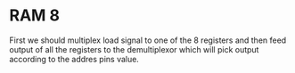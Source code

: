 # RAM 8

First we should multiplex load signal to one of the 8 registers and then feed output of all the registers to the
demultiplexor which will pick output according to the addres pins value.